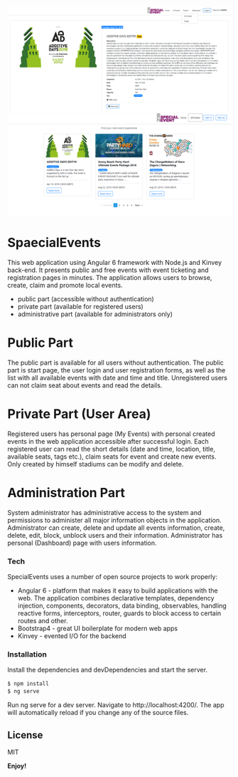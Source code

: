 ﻿![Screenshot](capture1.jpg)
![Screenshot](capture2.jpg)

# SpaecialEvents

This web application using Angular 6 framework with Node.js and Kinvey back-end. It presents public and free events with event ticketing and registration pages in minutes. The application allows users to browse, create, claim and promote local events.

-	public part (accessible without authentication)
-	private part (available for registered users) 
-	administrative part (available for administrators only)


# Public Part

The public part is available for all users without authentication. The public part is start page, the user login and user registration forms, as well as the list with all available events with date and time and title. Unregistered users can not claim seat about events and read the details.

# Private Part (User Area)

Registered users has personal page (My Events) with personal created events in the web application accessible after successful login. Each registered user can read the short details (date and time, location, title, available seats, tags etc.), claim seats for event and create new events. Only created by himself stadiums can be modify and delete.

# Administration Part

System administrator has administrative access to the system and permissions to administer all major information objects in the application. Administrator can create, delete and update all events information, create, delete, edit, block, unblock users and their information. Administrator has personal (Dashboard) page with users information.

### Tech

SpecialEvents uses a number of open source projects to work properly:

* Angular 6 - platform that makes it easy to build applications with the web. The application combines declarative templates, dependency injection, components, decorators, data binding, observables, handling reactive forms, interceptors, router, guards to block access to certain routes and other.
* Bootstrap4 - great UI boilerplate for modern web apps
* Kinvey - evented I/O for the backend


### Installation
Install the dependencies and devDependencies and start the server.

```sh
$ npm install
$ ng serve 
```
Run ng serve for a dev server. Navigate to http://localhost:4200/. The app will automatically reload if you change any of the source files.


License
----
MIT


**Enjoy!**
 